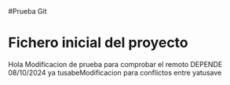 #Prueba Git
# Fichero inicial del proyecto
Hola
Modificacion de prueba para comprobar el remoto
DEPENDE 08/10/2024
ya tusabeModificacion para conflictos entre yatusave
